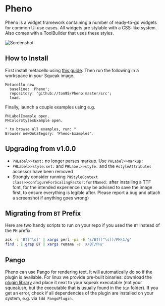 # Pheno

Pheno is a widget framework containing a number of ready-to-go widgets for common UI use cases. All widgets are stylable with a CSS-like system. Also comes with a ToolBuilder that uses these styles.

![Screenshot](https://raw.githubusercontent.com/tom95/Pheno/master/screenshots/Screenshot.png)

## How to Install
First install metacello using [this guide](https://github.com/Metacello/metacello#squeak). Then run the following in a workspace in your Squeak image.

```smalltalk
Metacello new
  baseline: 'Pheno';
  repository: 'github://tom95/Pheno:master/src';
  load.
```

Finally, launch a couple examples using e.g.
```smalltalk
PHLabelExample open.
PHColorStylesExample open.

" to browse all examples, run: "
Browser newOnCategory: 'Pheno-Examples'.
```

## Upgrading from v1.0.0
* `PHLabel>>text:` no longer parses markup. Use `PHLabel>>markup:`
* `PHLabel>>style:set:` and `PHLabel>>style:` and the `#styleAttributes` accessor have been removed
* Strongly consider running `PHStyleContext class>>configureForScalingFactor:fontNamed:` after installing a TTF font, for the intended experience (may be advised to save the image first, to ensure everything is legible after. Please report a bug and attach a screenshot if anything goes wrong)

## Migrating from `BT` Prefix
Here are two handy scripts to run on your repo if you used the `BT` instead of the `PH` prefix:
```bash
ack -l 'BT[^\s]' | xargs perl -pi -E 's/BT([^\s])/PH\1/g'
find . | grep BT | xargs rename -e 's/BT/PH/'
```

## Pango
Pheno can use Pango for rendering text. It will automatically do so if the plugin is available.
For linux we provide pre-built binaries: download the [plugin library](https://github.com/tom95/Pheno/blob/master/PangoPlugin/bin/linux-amd64/PangoPlugin) and place it next to your squeak executable (not your squeak.sh, but the executable that is usually found in the `bin` folder).
If you get an error, check if all dependencies of the plugin are installed on your system, e.g. via `ldd PangoPlugin`.
